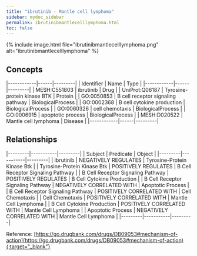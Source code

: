 ```yaml
---
title: "ibrutinib - Mantle cell lymphoma"
sidebar: mydoc_sidebar
permalink: ibrutinibmantlecelllymphoma.html
toc: false 
---
```


{% include image.html file="ibrutinibmantlecelllymphoma.png" alt="ibrutinibmantlecelllymphoma" %}

## Concepts

|------------|------|---------|
| Identifier | Name | Type    |
|------------|------|---------|
| MESH:C551803 | ibrutinib | Drug |
| UniProt:Q06187 | Tyrosine-protein kinase BTK | Protein |
| GO:0050853 | B cell receptor signaling pathway | BiologicalProcess |
| GO:0002368 | B cell cytokine production | BiologicalProcess |
| GO:0060326 | cell chemotaxis | BiologicalProcess |
| GO:0006915 | apoptotic process | BiologicalProcess |
| MESH:D020522 | Mantle cell lymphoma | Disease |
|------------|------|---------|

## Relationships

|---------|-----------|---------|
| Subject | Predicate | Object  |
|---------|-----------|---------|
| Ibrutinib | NEGATIVELY REGULATES | Tyrosine-Protein Kinase Btk |
| Tyrosine-Protein Kinase Btk | POSITIVELY REGULATES | B Cell Receptor Signaling Pathway |
| B Cell Receptor Signaling Pathway | POSITIVELY REGULATES | B Cell Cytokine Production |
| B Cell Receptor Signaling Pathway | NEGATIVELY CORRELATED WITH | Apoptotic Process |
| B Cell Receptor Signaling Pathway | POSITIVELY CORRELATED WITH | Cell Chemotaxis |
| Cell Chemotaxis | POSITIVELY CORRELATED WITH | Mantle Cell Lymphoma |
| B Cell Cytokine Production | POSITIVELY CORRELATED WITH | Mantle Cell Lymphoma |
| Apoptotic Process | NEGATIVELY CORRELATED WITH | Mantle Cell Lymphoma |
|---------|-----------|---------|

Reference: [https://go.drugbank.com/drugs/DB09053#mechanism-of-action](https://go.drugbank.com/drugs/DB09053#mechanism-of-action){:target="_blank"}